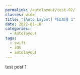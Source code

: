 ```yaml
---
permalink: /autolayout/test-02/
classes: wide
title: "[Auto Layout] 테스트용 1"
date: 2022-01-10
categories:
  - Autolayout
tags:
  - swift
  - iOS
  - autolayout
---
```


test post 1